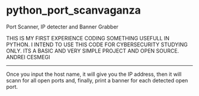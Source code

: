 # python_port_scanvaganza
Port Scanner, IP detecter and Banner Grabber

THIS IS MY FIRST EXPERIENCE CODING SOMETHING USEFULL IN PYTHON.
I INTEND TO USE THIS CODE FOR CYBERSECURITY STUDYING ONLY.
ITS A BASIC AND VERY SIMPLE PROJECT AND OPEN SOURCE.
ANDREI CESMEGI
************* 
Once you input the host name, it will give you the IP address, then
it will scann for all open ports and, finally, print a banner for each 
detected open port.
